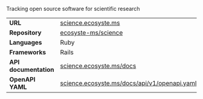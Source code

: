 ---
---

Tracking open source software for scientific research

|||
|-|-|
|**URL**|[science.ecosyste.ms](https://science.ecosyste.ms)|
|**Repository**|[ecosyste-ms/science](https://github.com/ecosyste-ms/science)|
|**Languages**|Ruby|
|**Frameworks**|Rails|
|**API documentation**|[science.ecosyste.ms/docs](https://science.ecosyste.ms/docs/index.html)|
|**OpenAPI YAML**|[science.ecosyste.ms/docs/api/v1/openapi.yaml](https://science.ecosyste.ms/docs/api/v1/openapi.yaml)|
